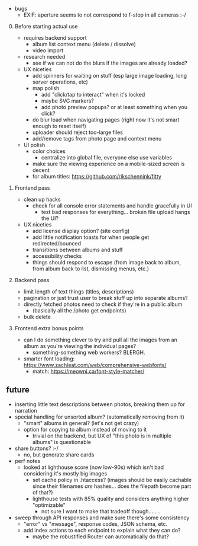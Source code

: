 - bugs
    - EXIF: aperture seems to not correspond to f-stop in all cameras :-/

0. Before starting actual use
    - requires backend support
        - album list context menu (delete / dissolve)
        - video import
    - research needed
        - see if we can not do the blurs if the images are already loaded?
    - UX niceties
        - add spinners for waiting on stuff (esp large image loading, long server operations, etc)
        - map polish
            - add "click/tap to interact" when it's locked
            - maybe SVG markers?
            - add photo preview popups? or at least something when you click?
        - do blur load when navigating pages (right now it's not smart enough to reset itself)
        - uploader should reject too-large files
        - add/remove tags from photo page and context menu
    - UI polish
        - color choices
            - centralize into global file, everyone else use variables
        - make sure the viewing experience on a mobile-sized screen is decent
        - for album titles: https://github.com/rikschennink/fitty

1. Frontend pass
    - clean up hacks
        - check for all console error statements and handle gracefully in UI
            - test bad responses for everything... broken file upload hangs the UI?
    - UX niceties
        - add license display option? (site config)
        - add little notification toasts for when people get redirected/bounced
        - transitions between albums and stuff
        - accessibility checks
        - things should respond to escape (from image back to album, from album back to list, dismissing menus, etc.)
2. Backend pass
    - limit length of text things (titles, descriptions)
    - pagination or just trust user to break stuff up into separate albums?
    - directly fetched photos need to check if they're in a public album
        - (basically all the /photo get endpoints)
    - bulk delete
3. Frontend extra bonus points
    - can I do something clever to try and pull all the images from an album as you're viewing the individual pages?
        - something-something web workers? BLERGH.
    - smarter font loading: https://www.zachleat.com/web/comprehensive-webfonts/
        - match: https://meowni.ca/font-style-matcher/

## future
* inserting little text descriptions between photos, breaking them up for narration
* special handling for unsorted album? (automatically removing from it)
    - "smart" albums in general? (let's not get crazy)
    - option for copying to album instead of moving to it
        - trivial on the backend, but UX of "this photo is in multiple albums" is questionable
* share buttons? :-/
    - no, but generate share cards
* perf notes
    - looked at lighthouse score (now low-90s) which isn't bad considering it's mostly big images
        * set cache policy in .htaccess? (images should be easily cachable since their
          filenames *are* hashes... does the filepath become part of that?)
        * lighthouse tests with 85% quality and considers anything higher "optimizable"
            - not sure I want to make that tradeoff though........
* sweep through API responses and make sure there's some consistency
    - "error" vs "message", response codes, JSON schema, etc.
    - add index actions to each endpoint to explain what they can do?
        - maybe the robustified Router can automatically do that?
